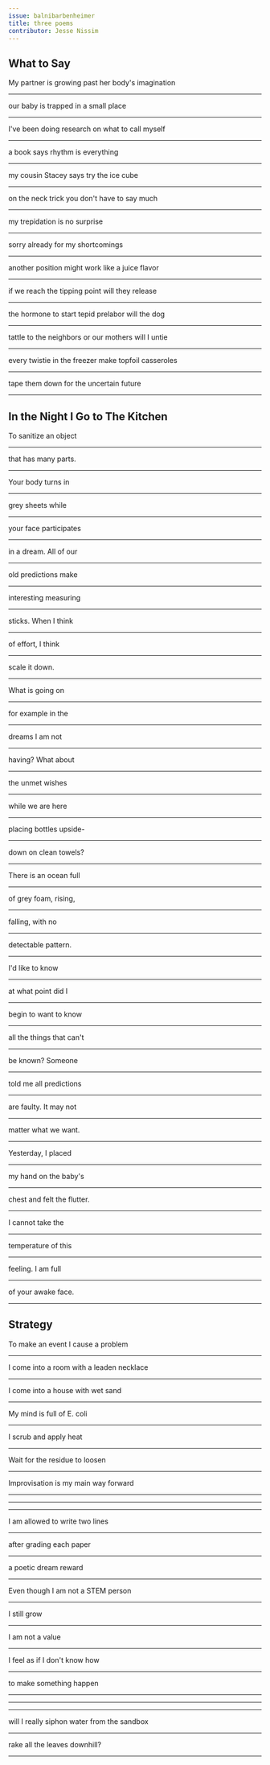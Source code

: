 ```yaml
---
issue: balnibarbenheimer
title: three poems
contributor: Jesse Nissim
---
```


## What to Say

My partner is growing past her body's imagination

---

our baby is trapped in a small place

---

I've been doing research on what to call myself

---

a book says rhythm is everything

---

my cousin Stacey says try the ice cube

---

on the neck trick you don't have to say much

---

my trepidation is no surprise

---

sorry already for my shortcomings

---

another position might work like a juice flavor

---

if we reach the tipping point will they release

---

the hormone to start tepid prelabor will the dog

---

tattle to the neighbors or our mothers will I untie

---

every twistie in the freezer make topfoil casseroles

---

tape them down for the uncertain future

---

## In the Night I Go to The Kitchen

To sanitize an object

---

that has many parts.

---

Your body turns in

---

grey sheets while

---

your face participates

---

in a dream. All of our

---

old predictions make

---

interesting measuring

---

sticks. When I think

---

of effort, I think

---

scale it down.

---

What is going on

---

for example in the

---

dreams I am not

---

having? What about

---

the unmet wishes

---

while we are here

---

placing bottles upside-

---

down on clean towels?

---

There is an ocean full

---

of grey foam, rising,

---

falling, with no

---

detectable pattern.

---

I'd like to know

---

at what point did I

---

begin to want to know

---

all the things that can't

---

be known? Someone

---

told me all predictions

---

are faulty. It may not

---

matter what we want.

---

Yesterday, I placed

---

my hand on the baby's

---

chest and felt the flutter.

---

I cannot take the

---

temperature of this

---

feeling. I am full

---

of your awake face.

---

## Strategy

To make an event I cause a problem

---

I come into a room with a leaden necklace

---

I come into a house with wet sand

---

My mind is full of E. coli

---

I scrub and apply heat

---

Wait for the residue to loosen

---

Improvisation is my main way forward

---

---

---

I am allowed to write two lines

---

after grading each paper

---

a poetic dream reward

---

Even though I am not a STEM person

---

I still grow

---

I am not a value

---

I feel as if I don't know how

---

to make something happen

---

---

---

will I really siphon water from the sandbox

---

rake all the leaves downhill?

---
